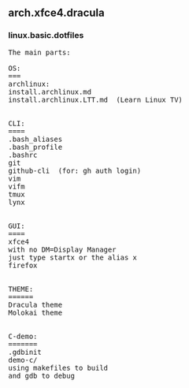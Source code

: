 ## arch.xfce4.dracula
### linux.basic.dotfiles

<pre>
The main parts:

OS:
===
archlinux:
install.archlinux.md
install.archlinux.LTT.md  (Learn Linux TV)


CLI:
====
.bash_aliases
.bash_profile
.bashrc
git
github-cli  (for: gh auth login)
vim
vifm
tmux
lynx


GUI:
====
xfce4
with no DM=Display Manager
just type startx or the alias x
firefox


THEME:
======
Dracula theme
Molokai theme


C-demo:
=======
.gdbinit
demo-c/
using makefiles to build
and gdb to debug

</pre>

